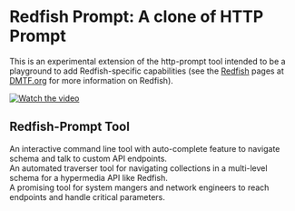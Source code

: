 Redfish Prompt: A clone of HTTP Prompt
======================================

This is an experimental extension of the http-prompt tool intended to be a playground to add Redfish-specific capabilities (see the [Redfish](https://www.dmtf.org/standards/redfish) pages at [DMTF.org](https://www.dmtf.org/) for more information on Redfish).


[![Watch the video](https://imgur.com/t4ceGNK)](https://www.youtube.com/watch?v=HzfN9qrMNDI)


## Redfish-Prompt Tool

An interactive command line tool with auto-complete feature to navigate schema and talk to custom API endpoints.  
An automated traverser tool for navigating collections in a multi-level schema for a hypermedia API like Redfish.  
A promising tool for system mangers and network engineers to reach endpoints and handle critical parameters. 
